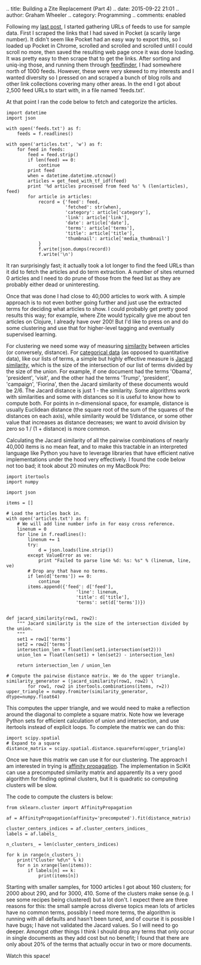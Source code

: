 .. title: Building a Zite Replacement (Part 4)
.. date: 2015-09-22 21:01
.. author: Graham Wheeler
.. category: Programming
.. comments: enabled



Following my [last post](http://www.grahamwheeler.com/posts/zite-replacement-3.html), I started gathering URLs of feeds to use for sample data. First I scraped the links that I had saved in Pocket (a scarily large number). It didn't seem like Pocket had an easy way to export this, so I loaded up Pocket in Chrome, scrolled and scrolled and scrolled until I could scroll no more, then saved the resulting web page once it was done loading. It was pretty easy to then scrape that to get the links. After sorting and uniq-ing those, and running them through [feedfinder](http://www.aaronsw.com/2002/feedfinder/), I had somewhere north of 1000 feeds. However, these were very skewed to my interests and I wanted diversity so I pressed on and scraped a bunch of blog rolls and other link collections covering many other areas. In the end I got about 2,500 feed URLs to start with, in a file named 'feeds.txt'.

At that point I ran the code below to fetch and categorize the articles.


	import datetime
	import json

	with open('feeds.txt') as f:
	    feeds = f.readlines()
	    
	with open('articles.txt', 'w') as f:
	    for feed in feeds:
	        feed = feed.strip()
	        if len(feed) == 0:
	            continue
	        print feed
	        when = datetime.datetime.utcnow()
	        articles = get_feed_with_tf_idf(feed)
	        print '%d articles processed from feed %s' % (len(articles), feed)
	        for article in articles:
	            record = {'feed': feed, 
	                      'fetched': str(when),
	                      'category': article['category'],
	                      'link': article['link'], 
	                      'date': article['date'],
	                      'terms': article['terms'],
	                      'title': article['title'],
	                      'thumbnail': article['media_thumbnail']
	            }
	            f.write(json.dumps(record))
	            f.write('\n')


It ran surprisingly fast; it actually took a lot longer to find the feed URLs than it did to fetch the articles and do term extraction. A number of sites returned 0 articles and I need to do  prune of those from the feed list as they are probably either dead or uninteresting.

Once that was done I had close to 40,000 articles to work with. A simple approach is to not even bother going further and just use the extracted terms for deciding what articles to show. I could probably get pretty good results this way; for example, where Zite would typically give me about ten articles on Clojure, I already have over 200!  But I'd like to press on and do some clustering and use that for higher-level tagging and eventually supervised learning.

For clustering we need some way of measuring [similarity](https://en.wikipedia.org/wiki/Similarity_measure)
between articles (or conversely, distance). For [categorical data](https://en.wikipedia.org/wiki/Categorical_variable)
(as opposed to quantitative data), like our lists of terms, a simple but highly effective measure is
[Jacard similarity](https://en.wikipedia.org/wiki/Jaccard_index), which is the size of the intersection 
of our list of terms divided by the size of the union. For example, if one document had the terms 'Obama', 'president', 'visit', and the other had the terms 'Trump', 'president', 'campaign', 'Fiorina', then the Jacard similarity of these documents would be 2/6. The Jacard distance is just 1 - the similarity. Some algorithms work with similarities and some with distances so it is useful to know how to compute both. For points in n-dimensional space, for example, distance is usually Euclidean distance (the square root of the sum of the squares of the distances on each axis), while similarity would be 1/distance,  or some other value that increases as distance decreases; we want to avoid division by zero so 1 / (1 + distance) is more common.

Calculating the Jacard similarity of all the pairwise combinations of nearly 40,000 items is no mean feat, and to make this tractable in an interpreted language like Python you have to leverage libraries that have efficient native implementations under the hood very effectively. I found the code below not too bad; it took about 20 minutes on my MacBook Pro:


	import itertools
	import numpy
	
	import json

	items = []
	
	# Load the articles back in.
	with open('articles.txt') as f:
	    # We will add line number info in for easy cross reference.
	    linenum = 0
	    for line in f.readlines():
	        linenum += 1
	        try:
	            d = json.loads(line.strip())
	        except ValueError as ve:
	            print "Failed to parse line %d: %s: %s" % (linenum, line, ve)
	        # Drop any that have no terms.
	        if len(d['terms']) == 0:
	            continue
	        items.append({'feed': d['feed'], 
                              'line': linenum,
                              'title': d['title'],
                              'terms': set(d['terms'])})


	def jacard_similarity(row1, row2):
	    """ Jacard similarity is the size of the intersection divided by the union.
	    """
	    set1 = row1['terms']
	    set2 = row2['terms']
	    intersection_len = float(len(set1.intersection(set2)))
	    union_len = float(len(set1) + len(set2) - intersection_len)
	    
	    return intersection_len / union_len
	
	# Compute the pairwise distance matrix. We do the upper triangle.
	similarity_generator = (jacard_similarity(row1, row2) \
            for row1, row2 in itertools.combinations(items, r=2))
	upper_triangle = numpy.fromiter(similarity_generator, dtype=numpy.float64)


This computes the upper triangle, and we would need to make a reflection around the diagonal to complete a square matrix. Note how we leverage Python sets for efficient calculation of union and intersection, and use itertools instead of explicit loops. To complete the matrix we can do this:


    import scipy.spatial
    # Expand to a square
    distance_matrix = scipy.spatial.distance.squareform(upper_triangle)


Once we have this matrix we can use it for our clustering. The approach I am interested in trying is [affinity propagation](https://en.wikipedia.org/wiki/Affinity_propagation). The implementation in SciKit can use a precomputed similarity matrix and apparently its a very good algorithm for finding optimal clusters, but it is quadratic so computing clusters will be slow.

The code to compute the clusters is below:

    from sklearn.cluster import AffinityPropagation

    af = AffinityPropagation(affinity='precomputed').fit(distance_matrix)

    cluster_centers_indices = af.cluster_centers_indices_
    labels = af.labels_

    n_clusters_ = len(cluster_centers_indices)

    for k in range(n_clusters_):
        print("Cluster %d\n" % k)
        for n in xrange(len(items)):
            if labels[n] == k:
                print(items[n])


Starting with smaller samples, for 1000 articles I got about 160 clusters; for 2000 about 290, and for 3000, 410.
Some of the clusters make sense (e.g. I see some recipes being clustered) but a lot don't. I expect there are three reasons for this: the small sample across diverse topics mean lots of articles have no common terms, possibly I need more terms, the algorithm is running with all defaults and hasn't been tuned, and of course it is possible I have bugs; I have not validated the Jacard values. So I will need to go deeper. Amongst other things I think I should drop any terms that only occur in single documents as they add cost but no benefit; I found that there are only about 20% of the terms that actually occur in two or more documents.

Watch this space!



